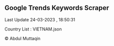 

## Google Trends Keywords Scraper 
 
Last Update 24-03-2023 , 18:50:31

Country List :
VIETNAM.json



© Abdul Muttaqin 
